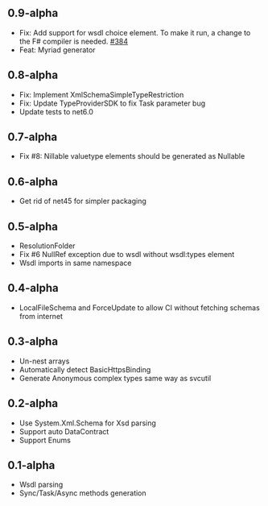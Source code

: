 ## 0.9-alpha
* Fix: Add support for wsdl choice element. To make it run, a change to the F# compiler is needed. [#384](https://github.com/fsprojects/FSharp.TypeProviders.SDK/issues/384)
* Feat: Myriad generator

## 0.8-alpha
* Fix: Implement XmlSchemaSimpleTypeRestriction
* Fix: Update TypeProviderSDK to fix Task<bool> parameter bug
* Update tests to net6.0


## 0.7-alpha
* Fix #8: Nillable valuetype elements should be generated as Nullable

## 0.6-alpha
* Get rid of net45 for simpler packaging

## 0.5-alpha
* ResolutionFolder
* Fix #6 NullRef exception due to wsdl without wsdl:types element
* Wsdl imports in same namespace

## 0.4-alpha
* LocalFileSchema and ForceUpdate to allow CI without fetching schemas from internet

## 0.3-alpha
* Un-nest arrays
* Automatically detect BasicHttpsBinding
* Generate Anonymous complex types same way as svcutil

## 0.2-alpha
* Use System.Xml.Schema for Xsd parsing
* Support auto DataContract
* Support Enums

## 0.1-alpha
* Wsdl parsing
* Sync/Task/Async methods generation
